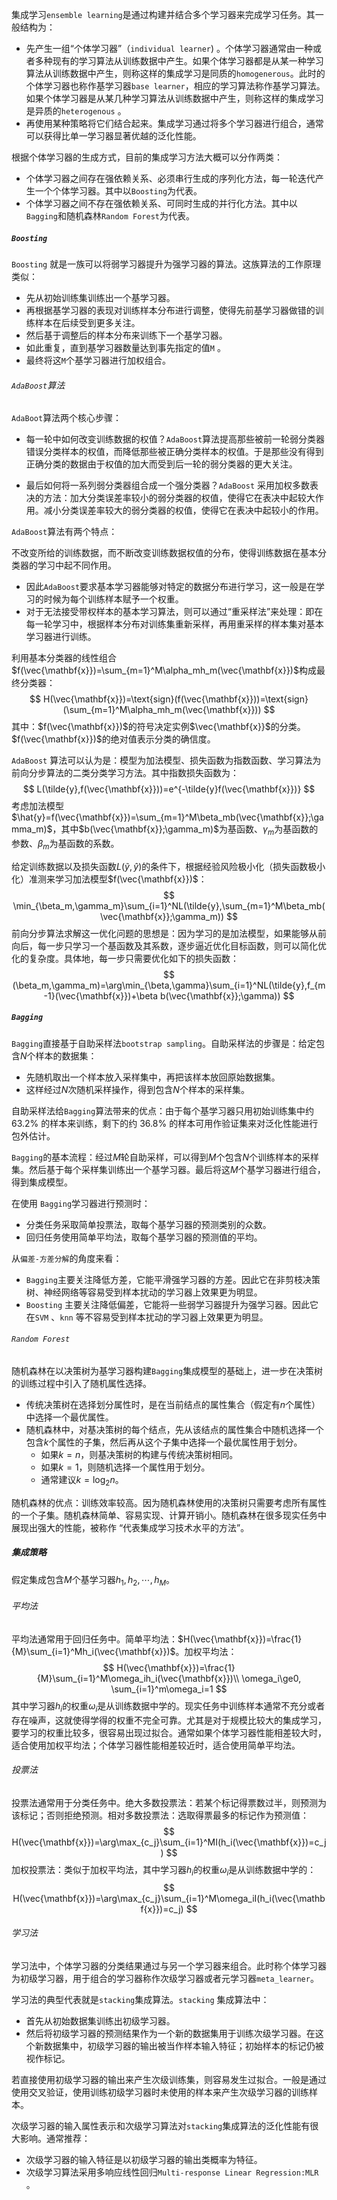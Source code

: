 集成学习`ensemble learning`是通过构建并结合多个学习器来完成学习任务。其一般结构为：

- 先产生一组“个体学习器”（`individual learner`) 。个体学习器通常由一种或者多种现有的学习算法从训练数据中产生。如果个体学习器都是从某一种学习算法从训练数据中产生，则称这样的集成学习是同质的`homogenerous`。此时的个体学习器也称作基学习器`base learner`，相应的学习算法称作基学习算法。如果个体学习器是从某几种学习算法从训练数据中产生，则称这样的集成学习是异质的`heterogenous` 。
- 再使用某种策略将它们结合起来。集成学习通过将多个学习器进行组合，通常可以获得比单一学习器显著优越的泛化性能。

根据个体学习器的生成方式，目前的集成学习方法大概可以分作两类：

- 个体学习器之间存在强依赖关系、必须串行生成的序列化方法，每一轮迭代产生一个个体学习器。其中以`Boosting`为代表。
- 个体学习器之间不存在强依赖关系、可同时生成的并行化方法。其中以`Bagging`和随机森林`Random Forest`为代表。

##### `Boosting`

`Boosting` 就是一族可以将弱学习器提升为强学习器的算法。这族算法的工作原理类似：

- 先从初始训练集训练出一个基学习器。
- 再根据基学习器的表现对训练样本分布进行调整，使得先前基学习器做错的训练样本在后续受到更多关注。
- 然后基于调整后的样本分布来训练下一个基学习器。
- 如此重复，直到基学习器数量达到事先指定的值`M` 。
- 最终将这`M`个基学习器进行加权组合。

###### `AdaBoost`算法

`AdaBoot`算法两个核心步骤：

- 每一轮中如何改变训练数据的权值？`AdaBoost`算法提高那些被前一轮弱分类器错误分类样本的权值，而降低那些被正确分类样本的权值。于是那些没有得到正确分类的数据由于权值的加大而受到后一轮的弱分类器的更大关注。

- 最后如何将一系列弱分类器组合成一个强分类器？`AdaBoost` 采用加权多数表决的方法：加大分类误差率较小的弱分类器的权值，使得它在表决中起较大作用。减小分类误差率较大的弱分类器的权值，使得它在表决中起较小的作用。


`AdaBoost`算法有两个特点：

不改变所给的训练数据，而不断改变训练数据权值的分布，使得训练数据在基本分类器的学习中起不同作用。

- 因此`AdaBoost`要求基本学习器能够对特定的数据分布进行学习，这一般是在学习的时候为每个训练样本赋予一个权重。
- 对于无法接受带权样本的基本学习算法，则可以通过“重采样法”来处理：即在每一轮学习中，根据样本分布对训练集重新采样，再用重采样的样本集对基本学习器进行训练。

利用基本分类器的线性组合$f(\vec{\mathbf{x}})=\sum_{m=1}^M\alpha_mh_m(\vec{\mathbf{x}})$构成最终分类器：
$$
H(\vec{\mathbf{x}})=\text{sign}(f(\vec{\mathbf{x}}))=\text{sign}(\sum_{m=1}^M\alpha_mh_m(\vec{\mathbf{x}}))
$$
其中：$f(\vec{\mathbf{x}})$的符号决定实例$\vec{\mathbf{x}}$的分类。$f(\vec{\mathbf{x}})$的绝对值表示分类的确信度。

`AdaBoost` 算法可以认为是：模型为加法模型、损失函数为指数函数、学习算法为前向分步算法的二类分类学习方法。其中指数损失函数为：
$$
L(\tilde{y},f(\vec{\mathbf{x}}))=e^{-\tilde{y}f(\vec{\mathbf{x}})}
$$
考虑加法模型$\hat{y}=f(\vec{\mathbf{x}})=\sum_{m=1}^M\beta_mb(\vec{\mathbf{x}};\gamma_m)$，其中$b(\vec{\mathbf{x}};\gamma_m)$为基函数、$\gamma_m$为基函数的参数、$\beta_m$为基函数的系数。

给定训练数据以及损失函数$L(\tilde{y},\hat{y})$的条件下，根据经验风险极小化（损失函数极小化）准测来学习加法模型$f(\vec{\mathbf{x}})$：
$$
\min_{\beta_m,\gamma_m}\sum_{i=1}^NL(\tilde{y},\sum_{m=1}^M\beta_mb(\vec{\mathbf{x}};\gamma_m))
$$
前向分步算法求解这一优化问题的思想是：因为学习的是加法模型，如果能够从前向后，每一步只学习一个基函数及其系数，逐步逼近优化目标函数，则可以简化优化的复杂度。具体地，每一步只需要优化如下的损失函数：
$$
(\beta_m,\gamma_m)=\arg\min_{\beta,\gamma}\sum_{i=1}^NL(\tilde{y},f_{m-1}(\vec{\mathbf{x}})+\beta b(\vec{\mathbf{x}};\gamma))
$$

##### `Bagging`

`Bagging`直接基于自助采样法`bootstrap sampling`。自助采样法的步骤是：给定包含$N$个样本的数据集：

- 先随机取出一个样本放入采样集中，再把该样本放回原始数据集。
- 这样经过$N$次随机采样操作，得到包含$N$个样本的采样集。

自助采样法给`Bagging`算法带来的优点：由于每个基学习器只用初始训练集中约 63.2% 的样本来训练，剩下的约 36.8% 的样本可用作验证集来对泛化性能进行包外估计。

`Bagging`的基本流程：经过$M$轮自助采样，可以得到$M$个包含$N$个训练样本的采样集。然后基于每个采样集训练出一个基学习器。最后将这$M$个基学习器进行组合，得到集成模型。

在使用 `Bagging`学习器进行预测时：

- 分类任务采取简单投票法，取每个基学习器的预测类别的众数。
- 回归任务使用简单平均法，取每个基学习器的预测值的平均。

从`偏差-方差分解`的角度来看：

- `Bagging`主要关注降低方差，它能平滑强学习器的方差。因此它在非剪枝决策树、神经网络等容易受到样本扰动的学习器上效果更为明显。
- `Boosting` 主要关注降低偏差，它能将一些弱学习器提升为强学习器。因此它在`SVM` 、`knn` 等不容易受到样本扰动的学习器上效果更为明显。

###### `Random Forest`

随机森林在以决策树为基学习器构建`Bagging`集成模型的基础上，进一步在决策树的训练过程中引入了随机属性选择。

- 传统决策树在选择划分属性时，是在当前结点的属性集合（假定有$n$个属性）中选择一个最优属性。
- 随机森林中，对基决策树的每个结点，先从该结点的属性集合中随机选择一个包含$k$个属性的子集，然后再从这个子集中选择一个最优属性用于划分。
  - 如果$k=n$，则基决策树的构建与传统决策树相同。
  - 如果$k=1$，则随机选择一个属性用于划分。
  - 通常建议$k=\log_2n$。

随机森林的优点：训练效率较高。因为随机森林使用的决策树只需要考虑所有属性的一个子集。随机森林简单、容易实现、计算开销小。随机森林在很多现实任务中展现出强大的性能，被称作 “代表集成学习技术水平的方法”。

##### 集成策略

假定集成包含$M$个基学习器$h_1,h_2,\cdots,h_M$。

###### 平均法

平均法通常用于回归任务中。简单平均法：$H(\vec{\mathbf{x}})=\frac{1}{M}\sum_{i=1}^Mh_i(\vec{\mathbf{x}})$。加权平均法：
$$
H(\vec{\mathbf{x}})=\frac{1}{M}\sum_{i=1}^M\omega_ih_i(\vec{\mathbf{x}})\\
\omega_i\ge0, \sum_{i=1}^m\omega_i=1
$$
其中学习器$h_i$的权重$\omega_i$是从训练数据中学的。现实任务中训练样本通常不充分或者存在噪声，这就使得学得的权重不完全可靠。尤其是对于规模比较大的集成学习，要学习的权重比较多，很容易出现过拟合。通常如果个体学习器性能相差较大时，适合使用加权平均法；个体学习器性能相差较近时，适合使用简单平均法。

###### 投票法

投票法通常用于分类任务中。绝大多数投票法：若某个标记得票数过半，则预测为该标记；否则拒绝预测。相对多数投票法：选取得票最多的标记作为预测值： 
$$
H(\vec{\mathbf{x}})=\arg\max_{c_j}\sum_{i=1}^MI(h_i(\vec{\mathbf{x}})=c_j)
$$
加权投票法：类似于加权平均法，其中学习器$h_i$的权重$\omega_i$是从训练数据中学的：
$$
H(\vec{\mathbf{x}})=\arg\max_{c_j}\sum_{i=1}^M\omega_iI(h_i(\vec{\mathbf{x}})=c_j)
$$

###### 学习法

学习法中，个体学习器的分类结果通过与另一个学习器来组合。此时称个体学习器为初级学习器，用于组合的学习器称作次级学习器或者元学习器`meta_learner`。

学习法的典型代表就是`stacking`集成算法。`stacking` 集成算法中：

- 首先从初始数据集训练出初级学习器。
- 然后将初级学习器的预测结果作为一个新的数据集用于训练次级学习器。在这个新数据集中，初级学习器的输出被当作样本输入特征；初始样本的标记仍被视作标记。

若直接使用初级学习器的输出来产生次级训练集，则容易发生过拟合。一般是通过使用交叉验证，使用训练初级学习器时未使用的样本来产生次级学习器的训练样本。

次级学习器的输入属性表示和次级学习算法对`stacking`集成算法的泛化性能有很大影响。通常推荐：

- 次级学习器的输入特征是以初级学习器的输出类概率为特征。
- 次级学习算法采用多响应线性回归`Multi-response Linear Regression:MLR` 。